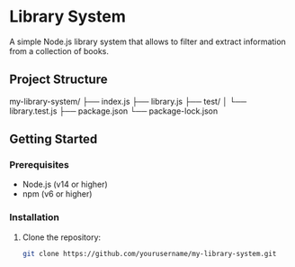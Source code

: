 # Library System

A simple Node.js library system that allows to filter and extract information from a collection of books.

## Project Structure
my-library-system/
├── index.js
├── library.js
├── test/
│ └── library.test.js
├── package.json
└── package-lock.json


## Getting Started

### Prerequisites

- Node.js (v14 or higher)
- npm (v6 or higher)

### Installation

1. Clone the repository:

   ```sh
   git clone https://github.com/yourusername/my-library-system.git

